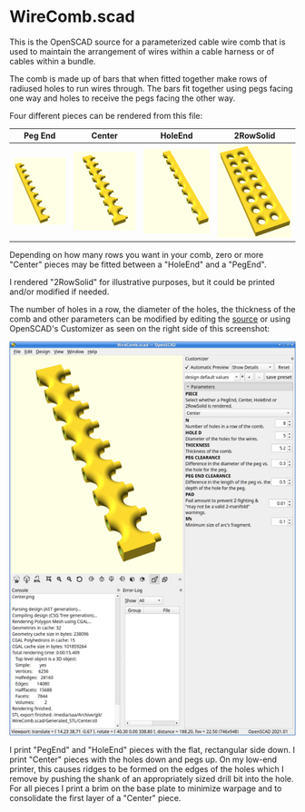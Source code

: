 # WireComb.scad
This is the OpenSCAD source for a parameterized cable wire comb that is
used to maintain the arrangement of wires within a cable harness or of
cables within a bundle.

The comb is made up of bars that when fitted together make rows of radiused
holes to run wires through.  The bars fit together using pegs facing one
way and holes to receive the pegs facing the other way.

Four different pieces can be rendered from this file:

| Peg End | Center | HoleEnd | 2RowSolid |
| --- | --- | --- | --- |
| ![Image of a PegEnd piece](OpenSCAD_Screenshots/PegEnd.png) | ![Image of a Center piece](OpenSCAD_Screenshots/Center.png) | ![Image of a HoleEnd piece](OpenSCAD_Screenshots/HoleEnd.png) | ![Image of a 2RowSolid piece](OpenSCAD_Screenshots/2RowSolid.png) |

Depending on how many rows you want in your comb, zero or more "Center" pieces
may be fitted between a "HoleEnd" and a "PegEnd".

I rendered "2RowSolid" for illustrative purposes, but it could be printed and/or
modified if needed.

The number of holes in a row, the diameter of the holes, the thickness of
the comb and other parameters can be modified by editing the
[source](WireComb.scad) or using OpenSCAD's Customizer as seen on the right
side of this screenshot:

![Image of OpenSCAD UI](OpenSCAD_Screenshots/UI.png)

I print "PegEnd" and "HoleEnd" pieces with the flat, rectangular side down.  I
print "Center" pieces with the holes down and pegs up.  On my low-end printer,
this causes ridges to be formed on the edges of the holes which I remove by
pushing the shank of an appropriately sized drill bit into the hole.  For all
pieces I print a brim on the base plate to minimize warpage and to consolidate
the first layer of a "Center" piece.
